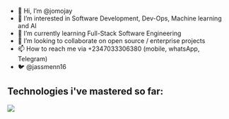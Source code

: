 - 👋 Hi, I’m @jomojay
- 👀 I’m interested in Software Development, Dev-Ops, Machine learning and AI 
- 🌱 I’m currently learning Full-Stack Software Engineering
- 💞️ I’m looking to collaborate on open source / enterprise projects
- 📫 How to reach me via +2347033306380 (mobile, whatsApp, Telegram)
- 🐦 @jassmenn16

## Technologies i've mastered so far:
<img src="https://skillicons.dev/icons?i=git,c,css,discord,github,html,js,linux,md,postgresql,mysql,nodejs,py,react,bash,regex,vim,emacs,nginx,vscode&perline=14" />
<!---
jomojay/jomojay is a ✨ special ✨ repository because its `README.md` (this file) appears on your GitHub profile.
You can click the Preview link to take a look at your changes.
--->
